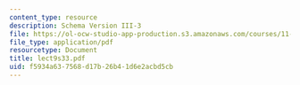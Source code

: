 ```yaml
---
content_type: resource
description: Schema Version III-3
file: https://ol-ocw-studio-app-production.s3.amazonaws.com/courses/11-521-spatial-database-management-and-advanced-geographic-information-systems-spring-2003/f5934a637568d17b26b41d6e2acbd5cb_lect9s33.pdf
file_type: application/pdf
resourcetype: Document
title: lect9s33.pdf
uid: f5934a63-7568-d17b-26b4-1d6e2acbd5cb
---
```

